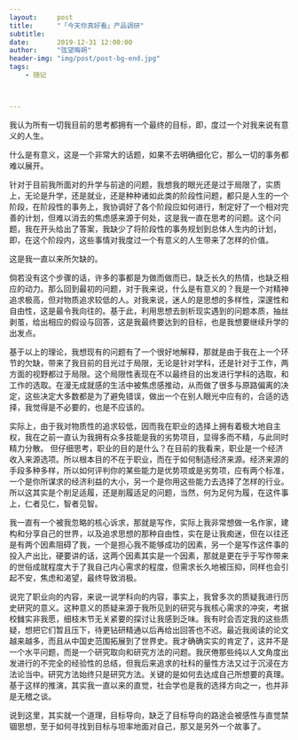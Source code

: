```yaml
---
layout:     post
title:      "「今天你真好看」产品调研"
subtitle:   
date:       2019-12-31 12:00:00
author:     "弦望晦朔"
header-img: "img/post/post-bg-end.jpg"
tags:
    - 随记



---
```




我认为所有一切我目前的思考都拥有一个最终的目标，即，度过一个对我来说有意义的人生。

什么是有意义，这是一个非常大的话题，如果不去明确细化它，那么一切的事务都难以展开。

针对于目前我所面对的升学与前途的问题，我想我的眼光还是过于局限了，实质上，无论是升学，还是就业，还是种种诸如此类的阶段性问题，都只是人生的一个阶段，在阶段性的事务上，我协调好了各个阶段应如何进行，制定好了一个相对完善的计划，但难以消去的焦虑感来源于何处，这是我一直在思考的问题。这个问题，我在开头给出了答案，我缺少了将阶段性的事务规划到总体人生内的计划，即，在这个阶段内，这些事情对我度过一个有意义的人生带来了怎样的价值。

这是我一直以来所欠缺的。

倘若没有这个步骤的话，许多的事都是为做而做而已，缺乏长久的热情，也缺乏相应的动力。那么回到最初的问题，对于我来说，什么是有意义的？我是一个对精神追求极高，但对物质追求较低的人。对我来说，迷人的是思想的多样性，深邃性和自由性，这是最令我向往的。基于此，利用思想去剖析现实遇到的问题本质，抽丝剥茧，给出相应的假设与回答，这是我最终要达到的目标，也是我想要继续升学的出发点。

基于以上的理论，我想现有的问题有了一个很好地解释，那就是由于我在上一个环节的欠缺，带来了我目前的目光过于局限，无论是针对学科，还是针对于工作，两方面的视野都过于局限。这个局限性表现在不以最终目的出发进行学科的选取，和工作的选取。在漫无成就感的生活中被焦虑感推动，从而做了很多与原路偏离的决定，这些决定大多数都是为了避免错误，做出一个在别人眼光中应有的，合适的选择，我觉得是不必要的，也是不应该的。

实际上，由于我对物质性的追求较低，因而我在职业的选择上拥有着极大地自主权，我在之前一直认为我拥有众多技能是我的劣势项目，显得多而不精，与此同时精力分散。 但仔细思考，职业的目的是什么？在目前的我看来，职业是一个经济收入来源选项。所以根本目的不在于职业，而在于如何制造经济来源。经济来源的手段多种多样，所以如何评判你的某些能力是优势项或是劣势项，应有两个标准，一个是你所谋求的经济利益的大小，另一个是你用这些能力去选择了怎样的行业。所以这其实是个削足适履，还是削履适足的问题，当然，何为足何为履，在这件事上，仁者见仁，智者见智。

我一直有一个被我忽略的核心诉求，那就是写作，实际上我非常想做一名作家，建构和分享自己的世界，以及追求思想的那种自由性，实在是让我痴迷，但在以往还是有两个因素阻碍了我，一个是担心我不能够成功的因素，另一个是写作这件事的投入产出比，硬要讲的话，这两个因素其实是一个因素，那就是更在乎于写作带来的世俗成就程度大于了我自己内心需求的程度，但需求长久地被压抑，同样也会引起不安，焦虑和渴望，最终导致消极。

说完了职业向的内容，来说一说学科向的内容，事实上，我曾多次的质疑我进行历史研究的意义。这种意义的质疑来源于我所见到的研究与我核心需求的冲突，考据校雠实非我愿，细枝末节无关紧要的探讨让我感到乏味。我有时会否定我的这些质疑，想把它们暂且压下，待更钻研精通以后再给出回答也不迟。最近我阅读的论文越来越多，而且从中国史范围拓展到了世界史。我才确确实实的肯定了，这并不是一个水平问题，而是一个研究取向和研究方法的问题。我厌倦那些纯以人文角度出发进行的不完全的经验性的总结，但我后来追求的社科的量性方法又过于沉浸在方法论当中。研究方法始终只是研究方法。关键的是如何去达成自己所想要的真理。基于这样的推演，其实我一直以来的直觉，社会学也是我的选择方向之一，也并非是无稽之谈。

说到这里，其实就一个道理，目标导向，缺乏了目标导向的路途会被感性与直觉禁锢思想，至于如何寻找到目标与坦率地面对自己，那又是另外一个故事了。

